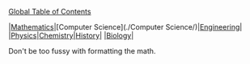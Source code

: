 [Global Table of Contents](./TOC)

|[Mathematics](./Mathematics/)|[Computer Science](./Computer Science/)|[Engineering](./Engineering/)|
|[Physics](./Physics/)|[Chemistry](./Chemistry/)|[History](./History/)|
|[Biology](./Biology/)|


Don't be too fussy with formatting the math.